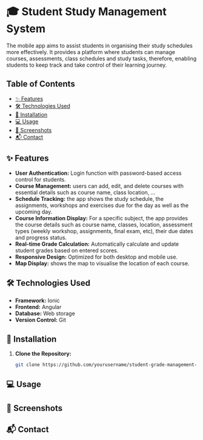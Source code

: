 # 🎓 Student Study Management System

The mobile app aims to assist students in organising their study schedules more effectively. 
It provides a platform where students can manage courses, assessments, class schedules and study tasks, therefore, enabling students to keep track and take control of their learning journey.

## Table of Contents
- [✨ Features](#Features)
- [🛠 Technologies Used](#technologies-used)
- [🚀 Installation](#installation)
- [💻 Usage](#usage)
- [📸 Screenshots](#screenshots)
- [📬 Contact](#contact)

## ✨ Features
- **User Authentication:** Login function with password-based access control for students.
- **Course Management:** users can add, edit, and delete courses with essential details such as course name, class location, …
- **Schedule Tracking:** the app shows the study schedule, the assignments, workshops and exercises due for the day as well as the upcoming day.
- **Course Information Display:** For a specific subject, the app provides the course details such as course name, classes, location, assessment types (weekly workshop, assignments, final exam, etc), their due dates and progress status.
- **Real-time Grade Calculation:** Automatically calculate and update student grades based on entered scores.
- **Responsive Design:** Optimized for both desktop and mobile use.
- **Map Display:** shows the map to visualise the location of each course.

## 🛠 Technologies Used
- **Framework:** Ionic 
- **Frontend:** Angular
- **Database:** Web storage
- **Version Control:** Git

## 🚀 Installation

1. **Clone the Repository:**
   ```bash
   git clone https://github.com/yourusername/student-grade-management-system.git
## 💻 Usage

## 📸 Screenshots

## 📬 Contact

